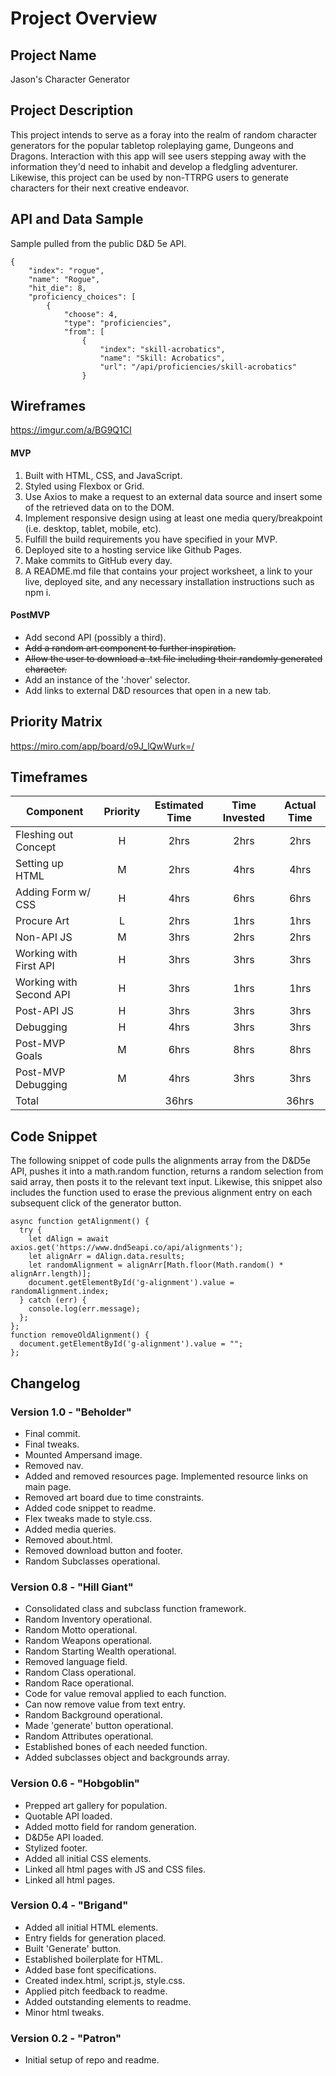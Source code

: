# Project Overview

## Project Name

Jason's Character Generator

## Project Description

This project intends to serve as a foray into the realm of random character generators for the popular tabletop roleplaying game, Dungeons and Dragons. Interaction with this app will see users stepping away with the information they'd need to inhabit and develop a fledgling adventurer. Likewise, this project can be used by non-TTRPG users to generate characters for their next creative endeavor.

## API and Data Sample

Sample pulled from the public D&D 5e API.
```
{
	"index": "rogue",
	"name": "Rogue",
	"hit_die": 8,
	"proficiency_choices": [
		{
			"choose": 4,
			"type": "proficiencies",
			"from": [
				{
					"index": "skill-acrobatics",
					"name": "Skill: Acrobatics",
					"url": "/api/proficiencies/skill-acrobatics"
				}
```

## Wireframes

https://imgur.com/a/BG9Q1CI

#### MVP 

1. Built with HTML, CSS, and JavaScript.
2. Styled using Flexbox or Grid.
3. Use Axios to make a request to an external data source and insert some of the retrieved data on to the DOM.
4. Implement responsive design using at least one media query/breakpoint (i.e. desktop, tablet, mobile, etc).
5. Fulfill the build requirements you have specified in your MVP.
6. Deployed site to a hosting service like Github Pages.
7. Make commits to GitHub every day.
8. A README.md file that contains your project worksheet, a link to your live, deployed site, and any necessary installation instructions such as npm i.

#### PostMVP  

- Add second API (possibly a third).
- ~~Add a random art component to further inspiration.~~
- ~~Allow the user to download a .txt file including their randomly generated character.~~
- Add an instance of the ':hover' selector.
- Add links to external D&D resources that open in a new tab.

## Priority Matrix

https://miro.com/app/board/o9J_lQwWurk=/

## Timeframes

| Component | Priority | Estimated Time | Time Invested | Actual Time |
| --- | :---: |  :---: | :---: | :---: |
| Fleshing out Concept | H | 2hrs| 2hrs | 2hrs |
| Setting up HTML | M | 2hrs | 4hrs | 4hrs |
| Adding Form w/ CSS | H | 4hrs | 6hrs | 6hrs |
| Procure Art | L | 2hrs | 1hrs | 1hrs |
| Non-API JS | M | 3hrs | 2hrs | 2hrs |
| Working with First API | H | 3hrs | 3hrs | 3hrs |
| Working with Second API | H | 3hrs | 1hrs | 1hrs |
| Post-API JS | H | 3hrs | 3hrs | 3hrs |
| Debugging | H | 4hrs | 3hrs | 3hrs |
| Post-MVP Goals | M | 6hrs | 8hrs | 8hrs |
| Post-MVP Debugging | M | 4hrs | 3hrs | 3hrs |
| Total |  | 36hrs |  | 36hrs |

## Code Snippet

The following snippet of code pulls the alignments array from the D&D5e API, pushes it into a math.random function, returns a random selection from said array, then posts it to the relevant text input. Likewise, this snippet also includes the function used to erase the previous alignment entry on each subsequent click of the generator button.

```
async function getAlignment() {
  try {
    let dAlign = await axios.get('https://www.dnd5eapi.co/api/alignments');
    let alignArr = dAlign.data.results;
    let randomAlignment = alignArr[Math.floor(Math.random() * alignArr.length)];
    document.getElementById('g-alignment').value = randomAlignment.index;
  } catch (err) {
    console.log(err.message);
  };
};
function removeOldAlignment() {
  document.getElementById('g-alignment').value = "";
};
```

## Changelog

### Version 1.0 - "Beholder"
- Final commit.
- Final tweaks.
- Mounted Ampersand image.
- Removed nav.
- Added and removed resources page. Implemented resource links on main page.
- Removed art board due to time constraints.
- Added code snippet to readme.
- Flex tweaks made to style.css.
- Added media queries.
- Removed about.html.
- Removed download button and footer.
- Random Subclasses operational.

### Version 0.8 - "Hill Giant"
- Consolidated class and subclass function framework.
- Random Inventory operational.
- Random Motto operational.
- Random Weapons operational.
- Random Starting Wealth operational.
- Removed language field.
- Random Class operational.
- Random Race operational.
- Code for value removal applied to each function.
- Can now remove value from text entry.
- Random Background operational.
- Made 'generate' button operational.
- Random Attributes operational.
- Established bones of each needed function.
- Added subclasses object and backgrounds array.

### Version 0.6 - "Hobgoblin"
- Prepped art gallery for population.
- Quotable API loaded.
- Added motto field for random generation.
- D&D5e API loaded.
- Stylized footer.
- Added all initial CSS elements.
- Linked all html pages with JS and CSS files.
- Linked all html pages.

### Version 0.4 - "Brigand"
- Added all initial HTML elements.
- Entry fields for generation placed.
- Built 'Generate' button.
- Established boilerplate for HTML.
- Added base font specifications.
- Created index.html, script.js, style.css.
- Applied pitch feedback to readme.
- Added outstanding elements to readme.
- Minor html tweaks.

### Version 0.2 - "Patron"
- Initial setup of repo and readme.
